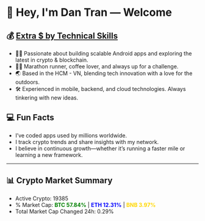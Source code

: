 # 👋 Hey, I'm Dan Tran — Welcome

## 💰 <a href="https://dantech.academy" target="_blank">Extra $ by Technical Skills</a>

- 🧑‍💻 Passionate about building scalable Android apps and exploring the latest in crypto & blockchain.
- 🏃‍♂️ Marathon runner, coffee lover, and always up for a challenge.
- 🌏 Based in the HCM - VN, blending tech innovation with a love for the outdoors.
- 🛠️ Experienced in mobile, backend, and cloud technologies. Always tinkering with new ideas.

## 💻 Fun Facts

- I’ve coded apps used by millions worldwide.
- I track crypto trends and share insights with my network.
- I believe in continuous growth—whether it’s running a faster mile or learning a new framework.

---

## 📊 Crypto Market Summary

- Active Crypto: 19385
- % Market Cap: <span style="color: green; font-weight: bold;">BTC 57.84%</span> | <span style="color: blue; font-weight: bold;">ETH 12.31%</span> | <span style="color: gold; font-weight: bold;">BNB 3.97%</span>
- Total Market Cap Changed 24h: 0.29%
